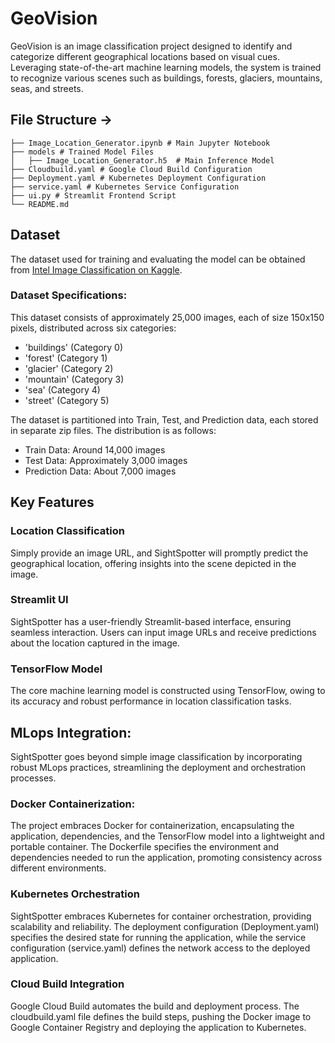 # GeoVision

GeoVision is an image classification project designed to identify and categorize different geographical locations based on visual cues. Leveraging state-of-the-art machine learning models, the system is trained to recognize various scenes such as buildings, forests, glaciers, mountains, seas, and streets.

## File Structure ->

```.
├── Image_Location_Generator.ipynb # Main Jupyter Notebook              
├── models # Trained Model Files 
│   ├── Image_Location_Generator.h5  # Main Inference Model
├── Cloudbuild.yaml # Google Cloud Build Configuration
├── Deployment.yaml # Kubernetes Deployment Configuration
├── service.yaml # Kubernetes Service Configuration
├── ui.py # Streamlit Frontend Script
└── README.md
```


## Dataset

The dataset used for training and evaluating the model can be obtained from [Intel Image Classification on Kaggle](https://www.kaggle.com/puneet6060/intel-image-classification).

### Dataset Specifications:

This dataset consists of approximately 25,000 images, each of size 150x150 pixels, distributed across six categories:

- 'buildings' (Category 0)
- 'forest' (Category 1)
- 'glacier' (Category 2)
- 'mountain' (Category 3)
- 'sea' (Category 4)
- 'street' (Category 5)

The dataset is partitioned into Train, Test, and Prediction data, each stored in separate zip files. The distribution is as follows:

- Train Data: Around 14,000 images
- Test Data: Approximately 3,000 images
- Prediction Data: About 7,000 images


## Key Features

### Location Classification
Simply provide an image URL, and SightSpotter will promptly predict the geographical location, offering insights into the scene depicted in the image.

### Streamlit UI
SightSpotter has a user-friendly Streamlit-based interface, ensuring seamless interaction. Users can input image URLs and receive predictions about the location captured in the image.

### TensorFlow Model
The core machine learning model is constructed using TensorFlow, owing to its accuracy and robust performance in location classification tasks.

## MLops Integration:
SightSpotter goes beyond simple image classification by incorporating robust MLops practices, streamlining the deployment and orchestration processes.

### Docker Containerization:
The project embraces Docker for containerization, encapsulating the application, dependencies, and the TensorFlow model into a lightweight and portable container. The Dockerfile specifies the environment and dependencies needed to run the application, promoting consistency across different environments.

### Kubernetes Orchestration
SightSpotter embraces Kubernetes for container orchestration, providing scalability and reliability. The deployment configuration (Deployment.yaml) specifies the desired state for running the application, while the service configuration (service.yaml) defines the network access to the deployed application.

### Cloud Build Integration
Google Cloud Build automates the build and deployment process. The cloudbuild.yaml file defines the build steps, pushing the Docker image to Google Container Registry and deploying the application to Kubernetes.
